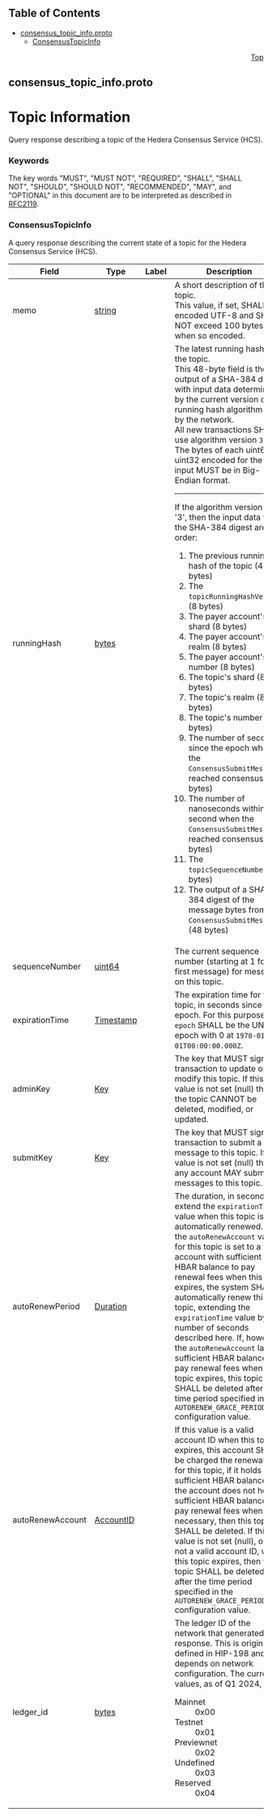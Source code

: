## Table of Contents

- [consensus_topic_info.proto](#consensus_topic_info-proto)
    - [ConsensusTopicInfo](#proto-ConsensusTopicInfo)
  



<a name="consensus_topic_info-proto"></a>
<p align="right"><a href="#top">Top</a></p>

## consensus_topic_info.proto
# Topic Information
Query response describing a topic of the Hedera Consensus Service (HCS).

### Keywords
The key words "MUST", "MUST NOT", "REQUIRED", "SHALL", "SHALL NOT",
"SHOULD", "SHOULD NOT", "RECOMMENDED", "MAY", and "OPTIONAL" in this
document are to be interpreted as described in [RFC2119](https://www.ietf.org/rfc/rfc2119).


<a name="proto-ConsensusTopicInfo"></a>

### ConsensusTopicInfo
A query response describing the current state of a topic for the Hedera Consensus Service (HCS).


| Field | Type | Label | Description |
| ----- | ---- | ----- | ----------- |
| memo | [string](#string) |  | A short description of this topic.<br/> This value, if set, SHALL be encoded UTF-8 and SHALL NOT exceed 100 bytes when so encoded. |
| runningHash | [bytes](#bytes) |  | The latest running hash of the topic.<br/> This 48-byte field is the output of a SHA-384 digest with input data determined by the current version of the running hash algorithm used by the network.<br/> All new transactions SHALL use algorithm version `3`.<br/> The bytes of each uint64 or uint32 encoded for the hash input MUST be in Big-Endian format. <p> <hr/> If the algorithm version is '3', then the input data to the SHA-384 digest are, in order: <ol> <li>The previous running hash of the topic (48 bytes)</li> <li>The `topicRunningHashVersion` (8 bytes)</li> <li>The payer account's shard (8 bytes)</li> <li>The payer account's realm (8 bytes)</li> <li>The payer account's number (8 bytes)</li> <li>The topic's shard (8 bytes)</li> <li>The topic's realm (8 bytes)</li> <li>The topic's number (8 bytes)</li> <li>The number of seconds since the epoch when the `ConsensusSubmitMessage` reached consensus (8 bytes)</li> <li>The number of nanoseconds within the second when the `ConsensusSubmitMessage` reached consensus (4 bytes)</li> <li>The `topicSequenceNumber` (8 bytes)</li> <li>The output of a SHA-384 digest of the message bytes from the `ConsensusSubmitMessage` (48 bytes)</li> </ol> |
| sequenceNumber | [uint64](#uint64) |  | The current sequence number (starting at 1 for the first message) for messages on this topic. |
| expirationTime | [Timestamp](#proto-Timestamp) |  | The expiration time for this topic, in seconds since the epoch. For this purpose, `epoch` SHALL be the UNIX epoch with 0 at `1970-01-01T00:00:00.000Z`. |
| adminKey | [Key](#proto-Key) |  | The key that MUST sign any transaction to update or modify this topic. If this value is not set (null) then the topic CANNOT be deleted, modified, or updated. |
| submitKey | [Key](#proto-Key) |  | The key that MUST sign any transaction to submit a message to this topic. If this value is not set (null) then any account MAY submit messages to this topic. |
| autoRenewPeriod | [Duration](#proto-Duration) |  | The duration, in seconds, to extend the `expirationTime` value when this topic is automatically renewed. If the `autoRenewAccount` value for this topic is set to a valid account with sufficient HBAR balance to pay renewal fees when this topic expires, the system SHALL automatically renew this topic, extending the `expirationTime` value by the number of seconds described here. If, however, the `autoRenewAccount` lacks sufficient HBAR balance to pay renewal fees when this topic expires, this topic SHALL be deleted after the time period specified in the `AUTORENEW_GRACE_PERIOD` configuration value. |
| autoRenewAccount | [AccountID](#proto-AccountID) |  | If this value is a valid account ID when this topic expires, this account SHALL be charged the renewal fees for this topic, if it holds sufficient HBAR balance. If the account does not hold sufficient HBAR balance to pay renewal fees when necessary, then this topic SHALL be deleted. If this value is not set (null), or is not a valid account ID, when this topic expires, then this topic SHALL be deleted after the time period specified in the `AUTORENEW_GRACE_PERIOD` configuration value. |
| ledger_id | [bytes](#bytes) |  | The ledger ID of the network that generated this response. This is originally defined in HIP-198 and depends on network configuration. The current values, as of Q1 2024, are <dl> <dt>Mainnet</dt><dd>0x00</dd> <dt>Testnet</dt><dd>0x01</dd> <dt>Previewnet</dt><dd>0x02</dd> <dt>Undefined</dt><dd>0x03</dd> <dt>Reserved</dt><dd>0x04</dd> </dl> |





 <!-- end messages -->

 <!-- end enums -->

 <!-- end HasExtensions -->

 <!-- end services -->



